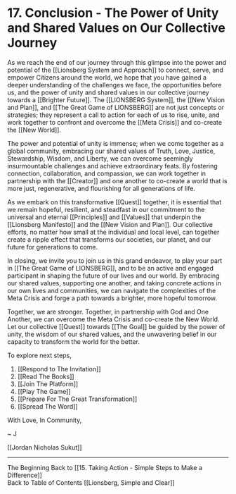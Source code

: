 # 17.  Conclusion - The Power of Unity and Shared Values on Our Collective Journey

As we reach the end of our journey through this glimpse into the power and potential of the [[Lionsberg System and Approach]] to connect, serve, and empower Citizens around the world, we hope that you have gained a deeper understanding of the challenges we face, the opportunities before us, and the power of unity and shared values in our collective journey towards a [[Brighter Future]]. The [[LIONSBERG System]], the [[New Vision and Plan]], and [[The Great Game of LIONSBERG]] are not just concepts or strategies; they represent a call to action for each of us to rise, unite, and work together to confront and overcome the [[Meta Crisis]] and co-create the [[New World]].

The power and potential of unity is immense; when we come together as a global community, embracing our shared values of Truth, Love, Justice, Stewardship, Wisdom, and Liberty, we can overcome seemingly insurmountable challenges and achieve extraordinary feats. By fostering connection, collaboration, and compassion, we can work together in partnership with the [[Creator]] and one another to co-create a world that is more just, regenerative, and flourishing for all generations of life.

As we embark on this transformative [[Quest]] together, it is essential that we remain hopeful, resilient, and steadfast in our commitment to the universal and eternal [[Principles]] and [[Values]] that underpin the [[Lionsberg Manifesto]] and the [[New Vision and Plan]]. Our collective efforts, no matter how small at the individual and local level, can together create a ripple effect that transforms our societies, our planet, and our future for generations to come. 

In closing, we invite you to join us in this grand endeavor, to play your part in [[The Great Game of LIONSBERG]], and to be an active and engaged participant in shaping the future of our lives and our world. By embracing our shared values, supporting one another, and taking concrete actions in our own lives and communities, we can navigate the complexities of the Meta Crisis and forge a path towards a brighter, more hopeful tomorrow.

Together, we are stronger. Together, in partnership with God and One Another, we can overcome the Meta Crisis and co-create the New World. Let our collective [[Quest]] towards [[The Goal]] be guided by the power of unity, the wisdom of our shared values, and the unwavering belief in our capacity to transform the world for the better.  

To explore next steps, 

1. [[Respond to The Invitation]]  
2. [[Read The Books]]  
3. [[Join The Platform]]  
4. [[Play The Game]] 
5. [[Prepare For The Great Transformation]]  
6. [[Spread The Word]]  

With Love, In Community, 

~ J

[[Jordan Nicholas Sukut]]  


____
The Beginning 
Back to [[15.  Taking Action - Simple Steps to Make a Difference]]     
Back to Table of Contents [[Lionsberg, Simple and Clear]]  